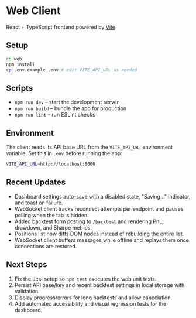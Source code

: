 # Web Client

React + TypeScript frontend powered by [Vite](https://vitejs.dev/).

## Setup

```bash
cd web
npm install
cp .env.example .env # edit VITE_API_URL as needed
```

## Scripts

- `npm run dev` – start the development server
- `npm run build` – bundle the app for production
- `npm run lint` – run ESLint checks

## Environment

The client reads its API base URL from the `VITE_API_URL` environment variable.
Set this in `.env` before running the app:

```bash
VITE_API_URL=http://localhost:8000
```

## Recent Updates

- Dashboard settings auto-save with a disabled state, "Saving…" indicator, and toast on failure.
- WebSocket client tracks reconnect attempts per endpoint and pauses polling when the tab is hidden.
- Added backtest form posting to `/backtest` and rendering PnL, drawdown, and Sharpe metrics.
- Positions list now diffs DOM nodes instead of rebuilding the entire list.
- WebSocket client buffers messages while offline and replays them once connections are restored.

## Next Steps

1. Fix the Jest setup so `npm test` executes the web unit tests.
2. Persist API base/key and recent backtest settings in local storage with validation.
3. Display progress/errors for long backtests and allow cancelation.
4. Add automated accessibility and visual regression tests for the dashboard.
